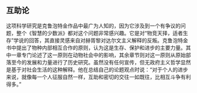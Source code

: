 ## 互助论

这项科学研究是克鲁泡特金作品中最广为人知的，因为它涉及到一个有争议的问题，整个《智慧的少数派》都对这个问题非常感兴趣。它是对“物竞天择，适者生存”学说的回答，其直接灵感来自对赫胥黎对达尔文主义解释的反叛。克鲁泡特金书中提出了物种内部相互合作的原则，认为这是生存、保护和进步的主要力量。其中一章专门论述了这一原则在动物社会中的影响，其余章节则对这一原则从原始部落至今的发展和力量进行了历史研究。虽然没有任何宣传，但无政府主义哲学显然是基于对社会生活的这种解释。他在总结自己的论题观点时说：“对于个人的进步来说，就像每一个人征服自然一样，互助和密切的交往一如既往，比相互斗争有利得多。”

